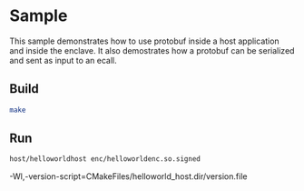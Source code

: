 # Sample
This sample demonstrates how to use protobuf inside a host application and inside the enclave. It also demostrates how a protobuf can be serialized and sent as input to an ecall.
## Build
```bash
make
```

## Run
```bash
host/helloworldhost enc/helloworldenc.so.signed
```
 -Wl,-version-script=CMakeFiles/helloworld_host.dir/version.file